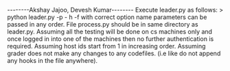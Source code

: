 --------Akshay Jajoo, Devesh Kumar--------
Execute leader.py as follows:
	> python leader.py -p <port> - h <hostfile> -f <maxCrashes>
with correct option name parameters can be passed in any order.
File process.py should be in same directory as leader.py.
Assuming all the testing will be done on cs machines only and once logged in into one of the machines then no further authentication is required.
Assuming host ids start from 1 in increasing order.
Assuming grader does not make any changes to any codefiles. (i.e like do not append any hooks in the file anywhere).
